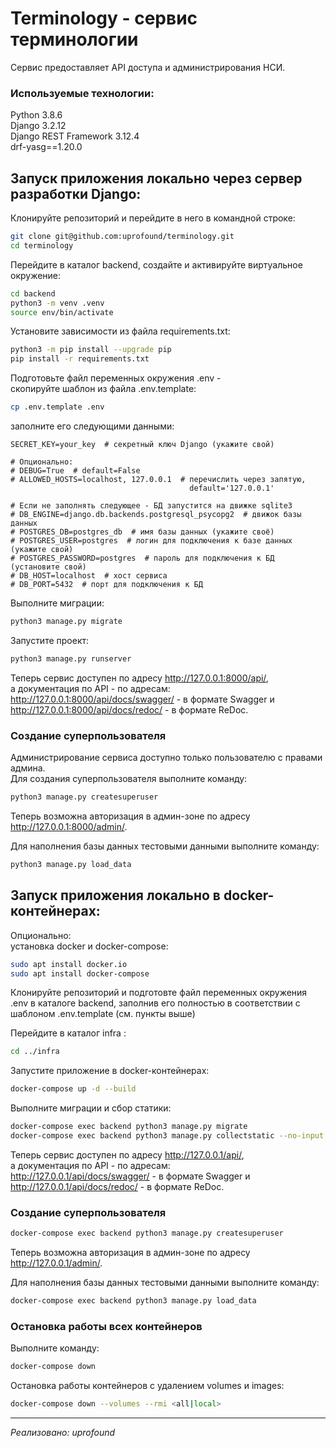 # Terminology - сервис терминологии 
Сервис предоставляет API доступа и администрирования НСИ.

### Используемые технологии:
Python 3.8.6  
Django 3.2.12  
Django REST Framework 3.12.4  
drf-yasg==1.20.0 

## Запуск приложения локально через сервер разработки Django:

Клонируйте репозиторий и перейдите в него в командной строке:
```bash
git clone git@github.com:uprofound/terminology.git
cd terminology
```

Перейдите в каталог backend, создайте и активируйте виртуальное окружение:
```bash
cd backend
python3 -m venv .venv
source env/bin/activate
```

Установите зависимости из файла requirements.txt:
```bash
python3 -m pip install --upgrade pip
pip install -r requirements.txt
```

Подготовьте файл переменных окружения .env -  
скопируйте шаблон из файла .env.template:  
```bash
cp .env.template .env
```

заполните его следующими данными:  
```
SECRET_KEY=your_key  # секретный ключ Django (укажите свой)

# Опционально:
# DEBUG=True  # default=False
# ALLOWED_HOSTS=localhost, 127.0.0.1  # перечислить через запятую,
                                        default='127.0.0.1'

# Если не заполнять следующее - БД запустится на движке sqlite3
# DB_ENGINE=django.db.backends.postgresql_psycopg2  # движок базы данных
# POSTGRES_DB=postgres_db  # имя базы данных (укажите своё)
# POSTGRES_USER=postgres  # логин для подключения к базе данных (укажите свой)
# POSTGRES_PASSWORD=postgres  # пароль для подключения к БД (установите свой)
# DB_HOST=localhost  # хост сервиса
# DB_PORT=5432  # порт для подключения к БД
```

Выполните миграции:
```bash
python3 manage.py migrate
```

Запустите проект:
```bash
python3 manage.py runserver
```

Теперь сервис доступен по адресу <http://127.0.0.1:8000/api/>,  
а документация по API - по адресам:  
<http://127.0.0.1:8000/api/docs/swagger/> - в формате Swagger и  
<http://127.0.0.1:8000/api/docs/redoc/> - в формате ReDoc.

### Создание суперпользователя

Администрирование сервиса доступно только пользователю с правами админа.  
Для создания суперпользователя выполните команду:
```bash
python3 manage.py createsuperuser
```

Теперь возможна авторизация в админ-зоне по адресу <http://127.0.0.1:8000/admin/>.

Для наполнения базы данных тестовыми данными выполните команду:
```bash
python3 manage.py load_data
```


## Запуск приложения локально в docker-контейнерах:

Опционально:  
установка docker и docker-compose:
```bash
sudo apt install docker.io
sudo apt install docker-compose
```

Клонируйте репозиторий и подготовте файл переменных окружения .env 
в каталоге backend, заполнив его полностью в соответствии с 
шаблоном .env.template (см. пункты выше) 
 
Перейдите в каталог infra :
 ```bash
cd ../infra
```

Запустите приложение в docker-контейнерах:
```bash
docker-compose up -d --build
```

Выполните миграции и сбор статики:
```bash
docker-compose exec backend python3 manage.py migrate
docker-compose exec backend python3 manage.py collectstatic --no-input
```

Теперь сервис доступен по адресу <http://127.0.0.1/api/>,  
а документация по API - по адресам:  
<http://127.0.0.1/api/docs/swagger/> - в формате Swagger и  
<http://127.0.0.1/api/docs/redoc/> - в формате ReDoc.

### Создание суперпользователя
```bash
docker-compose exec backend python3 manage.py createsuperuser
```

Теперь возможна авторизация в админ-зоне по адресу <http://127.0.0.1/admin/>.

Для наполнения базы данных тестовыми данными выполните команду:
```bash
docker-compose exec backend python3 manage.py load_data
```

### Остановка работы всех контейнеров

Выполните команду:

```bash
docker-compose down
```

Остановка работы контейнеров с удалением volumes и images:
```bash
docker-compose down --volumes --rmi <all|local>
```
___________________________________

*Реализовано: uprofound*
